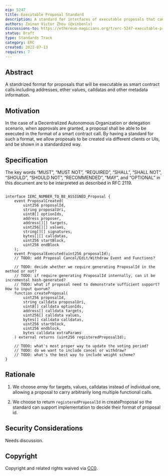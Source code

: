 ```yaml
---
eip: 5247
title: Executable Proposal Standard
description: A standard for interfaces of executable proposals that can operate smart contract
authors: Zainan Victor Zhou (@xinbenlv)
discussions-to: https://ethereum-magicians.org/t/erc-5247-executable-proposal-standard/9938
status: Draft
type: Standards Track
category: ERC
created: 2022-07-13
requires: 7
---
```


## Abstract
A standrized format for proposals that will be executable as smart contract calls including addresses, ether values, calldatas and other metadata information.

## Motivation
In the case of a Decentralized Autonomous Organization or delegation scenario, when approvals are granted, a proposal shall be able to be executed in the format of a smart contract call. By having a standard for such a format, we allow proposals to be created via different clients or UIs, and be shown in a standardized way.

## Specification
The key words “MUST”, “MUST NOT”, “REQUIRED”, “SHALL”, “SHALL NOT”, “SHOULD”, “SHOULD NOT”, “RECOMMENDED”, “MAY”, and “OPTIONAL” in this document are to be interpreted as described in RFC 2119.

```solidity

interface IERC_NUMBER_TO_BE_ASSIGNED_Proposal {
    event ProposalCreated(
        uint256 proposalId,
        string proposalUri,
        uint8[] optionIds,
        address proposer,
        address[][] targets,
        uint256[][] values,
        string[][] signatures,
        bytes[][] calldatas,
        uint256 startBlock,
        uint256 endBlock
    );
    event ProposalExecuted(uint256 proposalId);
    // TODO: add Proposal Cancel/Edit/Withdraw Event and Functions?

    // TODO: decide whether we require generating ProposalId in the method or not?
    // TODO: if require generating ProposalId internally, can it be incremental hash-generated?
    // TODO: what if proposal need to demonstrate sufficient support? How to input quorum?
    function createProposal(
        uint256 proposalId,
        string calldata proposalUri,
        uint8[] calldata optionIds,
        address[] calldata targets,
        uint256[] calldata values,
        bytes[] calldata calldatas,
        uint256 startblock,
        uint256 endblock,
        bytes calldata extraParams
    ) external returns (uint256 registeredProposalId);

    // TODO: what's most proper way to update the voting period?
    // TODO: do we want to include cancel or withdraw?
    // TODO: what's the best way to include weight scheme?
}
```

## Rationale

1. We choose *array* for targets, values, calldatas instead of individual one, allowing a proposal to carry arbitrarily long multiple functional calls.

2. We choose to return `registeredProposalId` in createProposal so the standard can support implementation to decide their format of proposal id.


## Security Considerations
Needs discussion.

## Copyright
Copyright and related rights waived via [CC0](../LICENSE.md).
